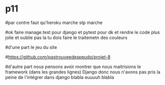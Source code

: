 # p11

#par contre faut qu'heroku marche stp marche

#ok faire manage.test pour django et pytest pour dk et rendre le code plus jolie et oublie pas la tu dois faire le traitemetn des couleurs

#d'une part le jeu du site

#https://github.com/pastrouveedespeudo/projet-8


#d'autre part nous pensons avoir montrer que nous maitrisions le framework (dans les grandes lignes) Django donc nous n'avons pas pris la peine de l'intégrer dans django blabla euuuuh blabla 


